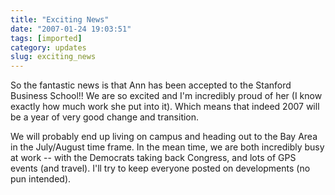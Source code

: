 ```yaml
---
title: "Exciting News"
date: "2007-01-24 19:03:51"
tags: [imported]
category: updates
slug: exciting_news
---
```

	

So the fantastic news is that Ann has been accepted to the Stanford Business School!! We are so excited and I'm incredibly proud of her (I know exactly how much work she put into it). Which means that indeed 2007 will be a year of very good change and transition.

We will probably end up living on campus and heading out to the Bay Area in the July/August time frame. In the mean time, we are both incredibly busy at work -- with the Democrats taking back Congress, and lots of GPS events (and travel). I'll try to keep everyone posted on developments (no pun intended).
